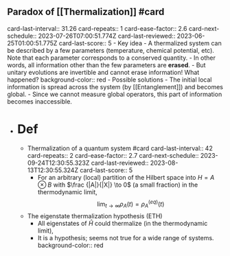 ## Paradox of [[Thermalization]] #card
card-last-interval:: 31.26
card-repeats:: 1
card-ease-factor:: 2.6
card-next-schedule:: 2023-07-26T07:00:51.774Z
card-last-reviewed:: 2023-06-25T01:00:51.775Z
card-last-score:: 5
	- Key idea
		- A thermalized system can be described by a few parameters (temperature, chemical potential, etc). Note that each parameter corresponds to a conserved quantity.
		- In other words, all information other than the few parameters are **erased**.
		- But unitary evolutions are invertible and cannot erase information! What happened?
		  background-color:: red
	- Possible solutions
		- The initial local information is spread across the system (by [[Entanglement]]) and becomes global.
		- Since we cannot measure global operators, this part of information becomes inaccessible.
- # Def
	- Thermalization of a quantum system #card
	  card-last-interval:: 42
	  card-repeats:: 2
	  card-ease-factor:: 2.7
	  card-next-schedule:: 2023-09-24T12:30:55.323Z
	  card-last-reviewed:: 2023-08-13T12:30:55.324Z
	  card-last-score:: 5
		- For an arbitrary (local) partition of the Hilbert space into $H=A \otimes B$ with $\frac {|A|}{|X|} \to 0$ (a small fraction) in the thermodynamic limit,
		  $$\lim_{t \to \infty} \rho_A(t) = \rho^{(eq)}_A(t)$$
	- The eigenstate thermalization hypothesis (ETH)
		- All eigenstates of $\hat H$ could thermalize (in the thermodynamic limit),
		- It is a hypothesis; seems not true for a wide range of systems.
		  background-color:: red